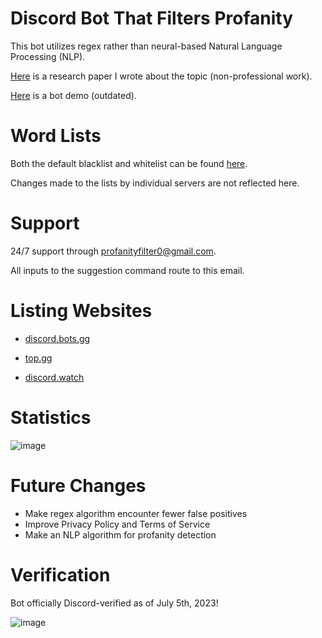 # Discord Bot That Filters Profanity 
This bot utilizes regex rather than neural-based Natural Language Processing (NLP). 

[Here](https://docs.google.com/document/d/1MNkp8vCZ8zUYGCEMJW-_dn6pTFFOsdPhoWIrudeP1v4/edit?usp=sharing) is a research paper I wrote about the topic (non-professional work).

[Here](https://youtu.be/3u8xdN3v22I) is a bot demo (outdated). 

# Word Lists
Both the default blacklist and whitelist can be found [here](https://github.com/senseibence/discord-profanity-bot/blob/main/Profanity-Filtering%20Discord%20Bot/profanityList.js).

Changes made to the lists by individual servers are not reflected here.

# Support
24/7 support through profanityfilter0@gmail.com.

All inputs to the suggestion command route to this email.

# Listing Websites
* [discord.bots.gg](https://discord.bots.gg/bots/986412902250594324)

* [top.gg](https://top.gg/bot/986412902250594324)

* [discord.watch](https://discord.watch/applications/986412902250594324)

# Statistics
![image](https://cdn.discordapp.com/attachments/991028278473134191/1147741528068997262/botstatistics.png)

# Future Changes
* Make regex algorithm encounter fewer false positives
* Improve Privacy Policy and Terms of Service
* Make an NLP algorithm for profanity detection
  
# Verification
Bot officially Discord-verified as of July 5th, 2023!

![image](https://cdn.discordapp.com/attachments/1126605369444147311/1126606511565705236/botprofile.png)
